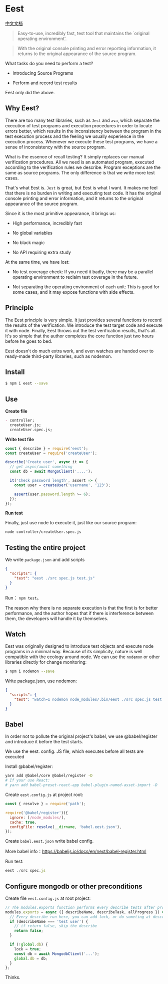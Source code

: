 # Eest

[中文文档](./README-CN.md)

> Easy-to-use, incredibly fast, test tool that maintains the `original operating environment'.

> With the original console printing and error reporting information, it returns to the original appearance of the source program.

What tasks do you need to perform a test?

- Introducing Source Programs

- Perform and record test results

Eest only did the above.

## Why Eest?

There are too many test libraries, such as `Jest` and `ava`, which separate the execution of test programs and execution procedures in order to locate errors better, which results in the inconsistency between the program in the test execution process and the feeling we usually experience in the execution process. Whenever we execute these test programs, we have a sense of inconsistency with the source program.

What is the essence of recall testing? It simply replaces our manual verification procedures. All we need is an automated program, executed according to the verification rules we describe. Program exceptions are the same as source programs. The only difference is that we write more test cases.

That's what Eest is. `Jest` is great, but Eest is what I want. It makes me feel that there is no burden in writing and executing test code. It has the original console printing and error information, and it returns to the original appearance of the source program.

Since it is the most primitive appearance, it brings us:

- High performance, incredibly fast

- No global variables

- No black magic

- No API requiring extra study

At the same time, we have lost:

- No test coverage check: If you need it badly, there may be a parallel operating environment to reclaim test coverage in the future.

- Not separating the operating environment of each unit: This is good for some cases, and it may expose functions with side effects.

## Principle

The Eest principle is very simple. It just provides several functions to record the results of the verification. We introduce the test target code and execute it with node. Finally, Eest throws out the test verification results, that's all. It's so simple that the author completes the core function just two hours before he goes to bed.

Eest doesn't do much extra work, and even watches are handed over to ready-made third-party libraries, such as nodemon.

## Install

```sh
$ npm i eest --save
```

## Use

**Create file**

```md
- controller;
  createUser.js;
  createUser.spec.js;
```

**Write test file**

```js
const { describe } = require('eest');
const createUser = require('createUser');

describe('Create user', async it => {
  // get async/await something
  const db = await MongoClient('....');

  it('Check password length', assert => {
    const user = createUser('username', '123');

    assert(user.password.length >= 6);
  });
});
```

**Run test**

Finally, just use node to execute it, just like our source program:

```sh
node controller/createUser.spec.js
```

## Testing the entire project

We write `package.json` and add scripts

```json
{
  "scripts": {
    "test": "eest ./src spec.js test.js"
  }
}
```

Run： `npm test`。

The reason why there is no separate execution is that the first is for better performance, and the author hopes that if there is interference between them, the developers will handle it by themselves.

## Watch

Eest was originally designed to introduce test objects and execute node programs in a minimal way. Because of its simplicity, nature is well compatible with the ecology around node. We can use the `nodemon` or other libraries directly for change monitoring:

```sh
$ npm i nodemon --save
```

Write package.json, use nodemon:

```json
{
  "scripts": {
    "test": "watch=1 nodemon node_modules/.bin/eest ./src spec.js test.js"
  }
}
```

## Babel

In order not to pollute the original project's babel, we use @babel/register and introduce it before the test starts.

We use the eest. config. JS file, which executes before all tests are executed

Install @babel/register:

```sh
yarn add @babel/core @babel/register -D
# If your use React:
# yarn add babel-preset-react-app babel-plugin-named-asset-import -D
```

Create `eest.config.js` at project root:

```js
const { resolve } = require('path');

require('@babel/register')({
  ignore: [/node_modules/],
  cache: true,
  configFile: resolve(__dirname, 'babel.eest.json'),
});
```

Create `babel.eest.json` write babel config.

More babel info：https://babeljs.io/docs/en/next/babel-register.html

Run test:

```js
eest ./src spec.js
```

## Configure mongodb or other preconditions

Create file `eest.config.js` at root project:

```js
// The modules.exports function performs every describe tests after promise
modules.exports = async ({ describeName, describeTask, allProgress }) => {
  // Every describe run here, you can add lock, or do someting at describe
  if (describeName === 'test user') {
    // if return false, skip the describe
    return false;
  }

  if (!global.db) {
    lock = true;
    const db = await MongodbClient('...');
    global.db = db;
  }
};
```

Thinks.
